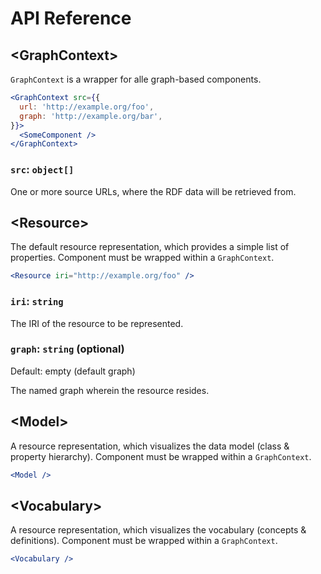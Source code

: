 # API Reference

## &lt;GraphContext>

`GraphContext` is a wrapper for alle graph-based components.

```jsx
<GraphContext src={{
  url: 'http://example.org/foo',
  graph: 'http://example.org/bar',
}}>
  <SomeComponent />
</GraphContext>
```

### `src`: `object[]`

One or more source URLs, where the RDF data will be retrieved from.

## &lt;Resource>

The default resource representation, which provides a simple list of properties. Component must be wrapped within a `GraphContext`.

```jsx
<Resource iri="http://example.org/foo" />
```

### `iri`: `string`

The IRI of the resource to be represented.

### `graph`: `string` (optional)

Default: empty (default graph)

The named graph wherein the resource resides.

## &lt;Model>

A resource representation, which visualizes the data model (class & property hierarchy). Component must be wrapped within a `GraphContext`.

```jsx
<Model />
```

## &lt;Vocabulary>

A resource representation, which visualizes the vocabulary (concepts & definitions). Component must be wrapped within a `GraphContext`.

```jsx
<Vocabulary />
```
